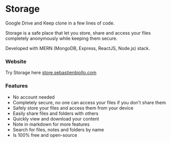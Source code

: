 # Storage

Google Drive and Keep clone in a few lines of code.

Storage is a safe place that let you store, share and access your files completely anonymously while keeping them secure.

Developed with MERN (MongoDB, Express, ReactJS, Node.js) stack.

### Website
Try Storage here [store.sebastienbiollo.com](https://store.sebastienbiollo.com)

### Features
- No account needed
- Completely secure, no one can access your files if you don't share them
- Safely store your files and access them from your device
- Easily share files and folders with others
- Quickly view and download your content
- Note in markdown for more features
- Search for files, notes and folders by name
- Is 100% free and open-source
